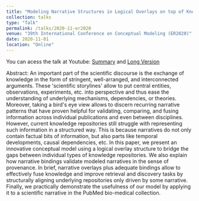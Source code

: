 ```yaml
---
title: "Modeling Narrative Structures in Logical Overlays on top of Knowledge Repositories"
collection: talks
type: "Talk"
permalink: /talks/2020-11-er2020
venue: "39th International Conference on Conceptual Modeling (ER2020)"
date: 2020-11-01
location: "Online"
---
```


You can acess the talk at Youtube: [Summary](https://youtu.be/UxrAZWcgQSQ) and [Long Version](https://youtu.be/MF190Stkal0)

Abstract:
An important part of the scientific discourse is the exchange of knowledge in the form of stringent, well-arranged, and interconnected arguments. These 'scientific storylines' allow to put central entities, observations, experiments, etc. into perspective and thus ease the understanding of underlying mechanisms, dependencies, or theories. Moreover, taking a bird's eye view allows to discern recurring narrative patterns that have proven helpful for validating, comparing, and fusing information across individual publications and even between disciplines. However, current knowledge repositories still struggle with representing such information in a structured way. This is because narratives do not only contain factual bits of information, but also parts like temporal developments, causal dependencies, etc. In this paper, we present an innovative conceptual model using a logical overlay structure to bridge the gaps between individual types of knowledge repositories. We also explain how narrative bindings validate modeled narratives in the sense of provenance. In brief, narrative overlays plus adequate bindings allow to effectively fuse knowledge and improve retrieval and discovery tasks by structurally aligning underlying repositories only driven by some narrative. Finally, we practically demonstrate the usefulness of our model by applying it to a scientific narrative in the PubMed bio-medical collection.